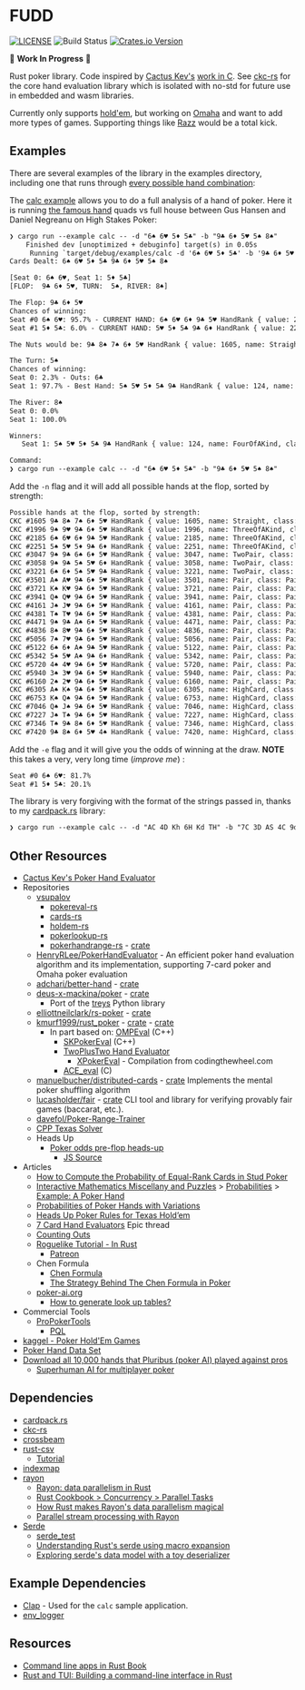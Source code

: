 # FUDD 

[![LICENSE](https://img.shields.io/badge/license-GPL3.0-blue.svg)](LICENSE)
![Build Status](https://github.com/ContractBridge/fudd/actions/workflows/basic.yaml/badge.svg)
[![Crates.io Version](https://img.shields.io/crates/v/fudd.svg)](https://crates.io/crates/fudd)

🚧 **Work In Progress** 🚧

Rust poker library. Code inspired by [Cactus Kev's](https://suffe.cool) 
[work in C](https://suffe.cool/poker/code/). See [ckc-rs](https://github.com/ContractBridge/ckc-rs)
for the core hand evaluation library which is isolated with no-std for future
use in embedded and wasm libraries.

Currently only supports [hold'em](https://en.wikipedia.org/wiki/Texas_hold_%27em), 
but working on [Omaha](https://en.wikipedia.org/wiki/Omaha_hold_%27em) and want 
to add more types of games. Supporting things like 
[Razz](https://en.wikipedia.org/wiki/Razz_(poker)) would be a total kick.

## Examples

There are several examples of the library in the examples directory, including
one that runs through [every possible hand combination](examples/all_possible.rs):

The [calc example](examples/calc.rs) allows you to do a full analysis of a hand 
of poker. Here it is running 
[the famous hand](https://www.youtube.com/watch?v=vjM60lqRhPg) quads vs full 
house between Gus Hansen and Daniel Negreanu on High Stakes Poker:

```txt
❯ cargo run --example calc -- -d "6♠ 6♥ 5♦ 5♣" -b "9♣ 6♦ 5♥ 5♠ 8♠"
    Finished dev [unoptimized + debuginfo] target(s) in 0.05s
     Running `target/debug/examples/calc -d '6♠ 6♥ 5♦ 5♣' -b '9♣ 6♦ 5♥ 5♠ 8♠'`
Cards Dealt: 6♠ 6♥ 5♦ 5♣ 9♣ 6♦ 5♥ 5♠ 8♠

[Seat 0: 6♠ 6♥, Seat 1: 5♦ 5♣]
[FLOP:  9♣ 6♦ 5♥, TURN:  5♠, RIVER: 8♠]

The Flop: 9♣ 6♦ 5♥
Chances of winning:
Seat #0 6♠ 6♥: 95.7% - CURRENT HAND: 6♠ 6♥ 6♦ 9♣ 5♥ HandRank { value: 2185, name: ThreeOfAKind, class: ThreeSixes }
Seat #1 5♦ 5♣: 6.0% - CURRENT HAND: 5♥ 5♦ 5♣ 9♣ 6♦ HandRank { value: 2251, name: ThreeOfAKind, class: ThreeFives }

The Nuts would be: 9♣ 8♠ 7♠ 6♦ 5♥ HandRank { value: 1605, name: Straight, class: NineHighStraight }

The Turn: 5♠
Chances of winning:
Seat 0: 2.3% - Outs: 6♣
Seat 1: 97.7% - Best Hand: 5♠ 5♥ 5♦ 5♣ 9♣ HandRank { value: 124, name: FourOfAKind, class: FourFives }

The River: 8♠
Seat 0: 0.0%
Seat 1: 100.0%

Winners:
   Seat 1: 5♠ 5♥ 5♦ 5♣ 9♣ HandRank { value: 124, name: FourOfAKind, class: FourFives }

Command:
❯ cargo run --example calc -- -d "6♠ 6♥ 5♦ 5♣" -b "9♣ 6♦ 5♥ 5♠ 8♠"
```

Add the `-n` flag and it will add all possible hands at the flop, sorted by
strength:

```txt
Possible hands at the flop, sorted by strength:
CKC #1605 9♣ 8♠ 7♠ 6♦ 5♥ HandRank { value: 1605, name: Straight, class: NineHighStraight }
CKC #1996 9♠ 9♥ 9♣ 6♦ 5♥ HandRank { value: 1996, name: ThreeOfAKind, class: ThreeNines }
CKC #2185 6♠ 6♥ 6♦ 9♣ 5♥ HandRank { value: 2185, name: ThreeOfAKind, class: ThreeSixes }
CKC #2251 5♠ 5♥ 5♦ 9♣ 6♦ HandRank { value: 2251, name: ThreeOfAKind, class: ThreeFives }
CKC #3047 9♠ 9♣ 6♠ 6♦ 5♥ HandRank { value: 3047, name: TwoPair, class: NinesAndSixes }
CKC #3058 9♠ 9♣ 5♠ 5♥ 6♦ HandRank { value: 3058, name: TwoPair, class: NinesAndFives }
CKC #3221 6♠ 6♦ 5♠ 5♥ 9♣ HandRank { value: 3221, name: TwoPair, class: SixesAndFives }
CKC #3501 A♠ A♥ 9♣ 6♦ 5♥ HandRank { value: 3501, name: Pair, class: PairOfAces }
CKC #3721 K♠ K♥ 9♣ 6♦ 5♥ HandRank { value: 3721, name: Pair, class: PairOfKings }
CKC #3941 Q♠ Q♥ 9♣ 6♦ 5♥ HandRank { value: 3941, name: Pair, class: PairOfQueens }
CKC #4161 J♠ J♥ 9♣ 6♦ 5♥ HandRank { value: 4161, name: Pair, class: PairOfJacks }
CKC #4381 T♠ T♥ 9♣ 6♦ 5♥ HandRank { value: 4381, name: Pair, class: PairOfTens }
CKC #4471 9♠ 9♣ A♠ 6♦ 5♥ HandRank { value: 4471, name: Pair, class: PairOfNines }
CKC #4836 8♠ 8♥ 9♣ 6♦ 5♥ HandRank { value: 4836, name: Pair, class: PairOfEights }
CKC #5056 7♠ 7♥ 9♣ 6♦ 5♥ HandRank { value: 5056, name: Pair, class: PairOfSevens }
CKC #5122 6♠ 6♦ A♠ 9♣ 5♥ HandRank { value: 5122, name: Pair, class: PairOfSixes }
CKC #5342 5♠ 5♥ A♠ 9♣ 6♦ HandRank { value: 5342, name: Pair, class: PairOfFives }
CKC #5720 4♠ 4♥ 9♣ 6♦ 5♥ HandRank { value: 5720, name: Pair, class: PairOfFours }
CKC #5940 3♠ 3♥ 9♣ 6♦ 5♥ HandRank { value: 5940, name: Pair, class: PairOfTreys }
CKC #6160 2♠ 2♥ 9♣ 6♦ 5♥ HandRank { value: 6160, name: Pair, class: PairOfDeuces }
CKC #6305 A♠ K♠ 9♣ 6♦ 5♥ HandRank { value: 6305, name: HighCard, class: AceHigh }
CKC #6753 K♠ Q♠ 9♣ 6♦ 5♥ HandRank { value: 6753, name: HighCard, class: KingHigh }
CKC #7046 Q♠ J♠ 9♣ 6♦ 5♥ HandRank { value: 7046, name: HighCard, class: QueenHigh }
CKC #7227 J♠ T♠ 9♣ 6♦ 5♥ HandRank { value: 7227, name: HighCard, class: JackHigh }
CKC #7346 T♠ 9♣ 8♠ 6♦ 5♥ HandRank { value: 7346, name: HighCard, class: TenHigh }
CKC #7420 9♣ 8♠ 6♦ 5♥ 4♠ HandRank { value: 7420, name: HighCard, class: NineHigh }
```

Add the `-e` flag and it will give you the odds of winning at the draw. 
**NOTE** this takes a very, very long time (_improve me_) :

```txt
Seat #0 6♠ 6♥: 81.7%
Seat #1 5♦ 5♣: 20.1%
```

The library is very forgiving with the format of the strings passed in, thanks
to my [cardpack.rs](https://github.com/ContractBridge/cardpack.rs) library:

```txt
❯ cargo run --example calc -- -d "AC 4D Kh 6H Kd TH" -b "7C 3D AS 4C 9d"
```

## Other Resources

* [Cactus Kev's Poker Hand Evaluator](https://suffe.cool/poker/evaluator.html)
* Repositories
    * [vsupalov](https://github.com/vsupalov/)
        * [pokereval-rs](https://github.com/vsupalov/pokereval-rs)
        * [cards-rs](https://github.com/vsupalov/cards-rs)
        * [holdem-rs](https://github.com/vsupalov/holdem-rs)
        * [pokerlookup-rs](https://github.com/vsupalov/pokerlookup-rs)
        * [pokerhandrange-rs](https://github.com/vsupalov/pokerhandrange-rs) - [crate](https://crates.io/crates/pokerhandrange)
    * [HenryRLee/PokerHandEvaluator](https://github.com/HenryRLee/PokerHandEvaluator) - An efficient poker hand evaluation algorithm and its implementation, supporting 7-card poker and Omaha poker evaluation
    * [adchari/better-hand](https://github.com/adchari/better-hand) - [crate](https://crates.io/crates/better-hand)
    * [deus-x-mackina/poker](https://github.com/deus-x-mackina/poker) - [crate](https://crates.io/crates/poker)
        * Port of the [treys](https://github.com/ihendley/treys) Python library
    * [elliottneilclark/rs-poker](https://github.com/elliottneilclark/rs-poker) - [crate](https://crates.io/crates/rs_poker)
    * [kmurf1999/rust_poker](https://github.com/kmurf1999/rust_poker) - [crate](https://crates.io/crates/rust_poker) - [crate](https://crates.io/crates/rust_poker)
        * In part based on: [OMPEval](https://github.com/zekyll/OMPEval) (C++)
          * [SKPokerEval](https://github.com/kennethshackleton/SKPokerEval) (C++)
          * [TwoPlusTwo Hand Evaluator](https://github.com/tangentforks/TwoPlusTwoHandEvaluator)
            * [XPokerEval](https://github.com/tangentforks/XPokerEval) - Compilation from codingthewheel.com
          * [ACE_eval](https://github.com/ashelly/ACE_eval) (C)
    * [manuelbucher/distributed-cards](https://gitlab.com/manuelbucher/distributed-cards) - [crate](https://crates.io/crates/distributed-cards) Implements the mental poker shuffling algorithm
    * [lucasholder/fair](https://github.com/lucasholder/fair) - [crate](https://crates.io/crates/fair) CLI tool and library for verifying provably fair games (baccarat, etc.).
    * [davefol/Poker-Range-Trainer](https://github.com/davefol/Poker-Range-Trainer)
    * [CPP Texas Solver](https://github.com/bupticybee/TexasSolver)
    * Heads Up
      * [Poker odds pre-flop heads-up](https://tools.timodenk.com/poker-odds-pre-flop)
        * [JS Source](https://github.com/Simsso/Online-Tools/blob/master/src/page/logic/poker-odds-pre-flop.js)
* Articles
  * [How to Compute the Probability of Equal-Rank Cards in Stud Poker](https://stattrek.com/poker/probability-of-equal-rank-cards.aspx)
  * [Interactive Mathematics Miscellany and Puzzles](https://www.cut-the-knot.org/) > [Probabilities](https://www.cut-the-knot.org/probability.shtml) > [Example: A Poker Hand](https://www.cut-the-knot.org/Probability/PokerSampleSpaces.shtml)
  * [Probabilities of Poker Hands with Variations](https://meteor.geol.iastate.edu/~jdduda/portfolio/492.pdf)
  * [Heads Up Poker Rules for Texas Hold’em](https://automaticpoker.com/poker-basics/heads-up-game-play-rules-for-texas-holdem/)
  * [7 Card Hand Evaluators](https://web.archive.org/web/20111101152023/http://archives1.twoplustwo.com/showflat.php?Cat=0&Number=8513906&page=0&fpart=1&vc=1) Epic thread
  * [Counting Outs](https://www.countingouts.com/)
  * [Roguelike Tutorial - In Rust](http://bfnightly.bracketproductions.com/rustbook/)
    * [Patreon](https://www.patreon.com/m/505827/posts)
  * Chen Formula
    * [Chen Formula](https://www.thepokerbank.com/strategy/basic/starting-hand-selection/chen-formula/)
    * [The Strategy Behind The Chen Formula in Poker](https://www.888poker.com/magazine/strategy/chen-formula#The%20Chen%20Formula%20%E2%80%93%20Usage)
  * [poker-ai.org](http://www.poker-ai.org)
    * [How to generate look up tables?](http://www.poker-ai.org/archive/www.pokerai.org/pf3/viewtopicd054.html?p=39700)
* Commercial Tools
  * [ProPokerTools](http://www.propokertools.com/)
    * [PQL](http://www.propokertools.com/pql)
* [kaggel - Poker Hold'Em Games](https://www.kaggle.com/smeilz/poker-holdem-games?select=File198.txt)
* [Poker Hand Data Set](https://archive.ics.uci.edu/ml/datasets/Poker+Hand)
* [Download all 10,000 hands that Pluribus (poker AI) played against pros](https://www.reddit.com/r/poker/comments/cdhasb/download_all_10000_hands_that_pluribus_poker_ai/)
  * [Superhuman AI for multiplayer poker](https://www.science.org/doi/10.1126/science.aay2400) 

## Dependencies

* [cardpack.rs](https://github.com/ContractBridge/cardpack.rs)
* [ckc-rs](https://github.com/ContractBridge/ckc-rs)
* [crossbeam](https://github.com/crossbeam-rs/crossbeam)
* [rust-csv](https://github.com/BurntSushi/rust-csv)
  * [Tutorial](https://docs.rs/csv/latest/csv/tutorial/index.html)
* [indexmap](https://github.com/bluss/indexmap)
* [rayon](https://github.com/rayon-rs/rayon)
  * [Rayon: data parallelism in Rust](https://smallcultfollowing.com/babysteps/blog/2015/12/18/rayon-data-parallelism-in-rust/)
  * [Rust Cookbook > Concurrency > Parallel Tasks](https://rust-lang-nursery.github.io/rust-cookbook/concurrency/parallel.html)
  * [How Rust makes Rayon's data parallelism magical](https://developers.redhat.com/blog/2021/04/30/how-rust-makes-rayons-data-parallelism-magical)
  * [Parallel stream processing with Rayon](https://morestina.net/blog/1432/parallel-stream-processing-with-rayon)
* [Serde](https://serde.rs/)
  * [serde_test](https://crates.io/crates/serde_test)
  * [Understanding Rust's serde using macro expansion](https://owengage.com/writing/2021-07-23-serde-expand/)
  * [Exploring serde's data model with a toy deserializer](https://owengage.com/writing/2021-08-14-serde-toy/)

## Example Dependencies

* [Clap](https://github.com/clap-rs/clap) - Used for the `calc` sample application.
* [env_logger](https://github.com/env-logger-rs/env_logger/)

## Resources

* [Command line apps in Rust Book](https://rust-cli.github.io/book/)
* [Rust and TUI: Building a command-line interface in Rust](https://blog.logrocket.com/rust-and-tui-building-a-command-line-interface-in-rust/)
